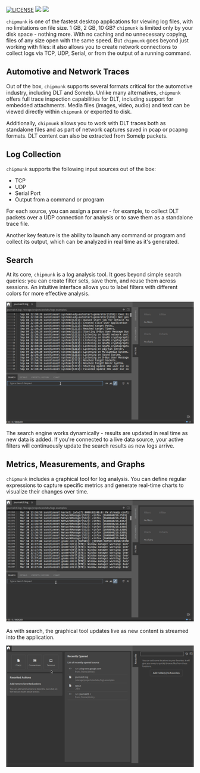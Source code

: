 [![LICENSE](https://img.shields.io/badge/License-Apache_2.0-blue.svg)](LICENSE.txt)
[![](https://github.com/esrlabs/chipmunk/actions/workflows/release_next.yml/badge.svg)](https://github.com/esrlabs/chipmunk/actions/workflows/release_next.yml)
[![](https://github.com/esrlabs/chipmunk/actions/workflows/lint_master.yml/badge.svg)](https://github.com/esrlabs/chipmunk/actions/workflows/lint_master.yml)

`chipmunk` is one of the fastest desktop applications for viewing log files, with no limitations on file size. 1 GB, 2 GB, 10 GB? `chipmunk` is limited only by your disk space - nothing more. With no caching and no unnecessary copying, files of any size open with the same speed. But `chipmunk` goes beyond just working with files: it also allows you to create network connections to collect logs via TCP, UDP, Serial, or from the output of a running command.

## Automotive and Network Traces

Out of the box, `chipmunk` supports several formats critical for the automotive industry, including DLT and SomeIp. Unlike many alternatives, `chipmunk` offers full trace inspection capabilities for DLT, including support for embedded attachments. Media files (images, video, audio) and text can be viewed directly within `chipmunk` or exported to disk.

Additionally, `chipmunk` allows you to work with DLT traces both as standalone files and as part of network captures saved in pcap or pcapng formats. DLT content can also be extracted from SomeIp packets.

## Log Collection

`chipmunk` supports the following input sources out of the box:

- TCP  
- UDP  
- Serial Port  
- Output from a command or program

For each source, you can assign a parser - for example, to collect DLT packets over a UDP connection for analysis or to save them as a standalone trace file.

Another key feature is the ability to launch any command or program and collect its output, which can be analyzed in real time as it's generated.

## Search

At its core, `chipmunk` is a log analysis tool. It goes beyond simple search queries: you can create filter sets, save them, and reuse them across sessions. An intuitive interface allows you to label filters with different colors for more effective analysis.

![filters_create](assets/search/filters_create.gif)

The search engine works dynamically - results are updated in real time as new data is added. If you're connected to a live data source, your active filters will continuously update the search results as new logs arrive.

## Metrics, Measurements, and Graphs

`chipmunk` includes a graphical tool for log analysis. You can define regular expressions to capture specific metrics and generate real-time charts to visualize their changes over time.

![charts_filters](assets/charts/charts_filters.gif)

As with search, the graphical tool updates live as new content is streamed into the application.

![charts_dynamic](assets/charts/charts_dynamic.gif)
